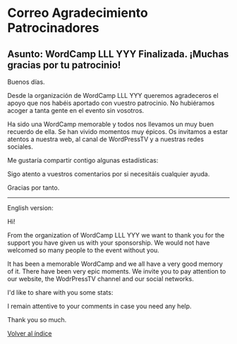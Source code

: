 # Correo Agradecimiento Patrocinadores

## Asunto: WordCamp LLL YYY Finalizada. ¡Muchas gracias por tu patrocinio!

Buenos días.

Desde la organización de WordCamp LLL YYY queremos agradeceros el apoyo que nos habéis aportado con vuestro patrocinio. No hubiéramos acoger a tanta gente en el evento sin vosotros.

Ha sido una WordCamp memorable y todos nos llevamos un muy buen recuerdo de ella. Se han vivido momentos muy épicos. Os invitamos a estar atentos a nuestra web, al canal de WordPressTV y a nuestras redes sociales.

Me gustaría compartir contigo algunas estadísticas:



Sigo atento a vuestros comentarios por si necesitáis cualquier ayuda.

Gracias por tanto.

------------------------------------------------------------------------------

English version:

Hi!

From the organization of WordCamp LLL YYY we want to thank you for the support you have given us with your sponsorship. We would not have welcomed so many people to the event without you.

It has been a memorable WordCamp and we all have a very good memory of it. There have been very epic moments. We invite you to pay attention to our website, the WodrPressTV channel and our social networks.

I'd like to share with you some stats:

I remain attentive to your comments in case you need any help.

Thank you so much.


[Volver al índice](../README.md)